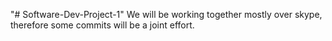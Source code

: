 "# Software-Dev-Project-1" 
We will be working together mostly over skype, therefore some commits will be a joint effort. 
